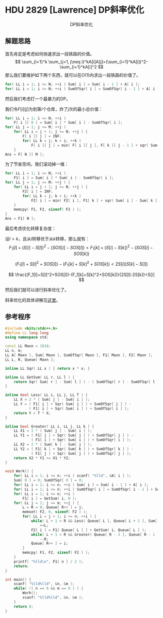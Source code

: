 # HDU 2829 [Lawrence] DP斜率优化

<center>DP斜率优化</center>

## 解题思路

首先肯定是考虑如何快速求出一段铁路的价值。
$$
\sum_{i=1}^k \sum_{j=1, j\neq i}^kA[i]A[j]=(\sum_{i=1}^kA[i])^2-\sum_{i=1}^kA[i]^2
$$
那么我们要维护如下两个东西，就可以在$O(1)$内求出一段铁路的价值了。

```C++
for( LL i = 1; i <= N; ++i ) Sum[ i ] = Sum[ i - 1 ] + A[ i ];
for( LL i = 1; i <= N; ++i ) SumOfSqr[ i ] = SumOfSqr[ i - 1 ] + A[ i ] * A[ i ];
```

然后我们考虑打一个最暴力的DP。

我们令$F[i][j]$为到第$i$个仓库，炸了$j$次的最小总价值：

```C++
for( LL i = 1; i <= N; ++i ) 
    F[ i ][ 0 ] = Sum[ i ] * Sum[ i ] - SumOfSqr[ i ];
for( LL j = 1; j <= M; ++j ) 
    for( LL i = j + 1; j <= N; ++j ) {
        F[ i ][ j ] = INF;
        for( LL k = j; k < i; ++k ) 
            F[ i ][ j ] = min( F[ i ][ j ], F[ k ][ j - 1 ] + sqr( Sum[ i ] - Sum[ k ] ) - ( SumOfSqr[ i ] - SumOfSqr[ k ] ) );
    }
Ans = F[ N ][ M ];
```

为了节省空间，我们滚动掉一维：

```C++
for( LL i = 1; i <= N; ++i ) 
    F1[ i ] = Sum[ i ] * Sum[ i ] - SumOfSqr[ i ];
for( LL j = 1; j <= M; ++j ) {
    for( LL i = j + 1; j <= N; ++j ) {
        F2[ i ] = INF;
        for( LL k = j; k < i; ++k ) 
            F2[ i ] = min( F2[ i ], F1[ k ] + sqr( Sum[ i ] - Sum[ k ] ) - ( SumOfSqr[ i ] - SumOfSqr[ k ] ) );
    }
    memcpy( F1, F2, sizeof( F2 ) );
}
Ans = F1[ N ];
```

最后考虑优化转移复杂度：

设$l > k$，且从$l$转移优于从$k$转移，那么就有：
$$
F_1[l]+(S[i]-S[l])^2-(SOS[i]-SOS[l])<F_1[k]+(S[i]-S[k])^2-(SOS[i]-SOS[k])
$$

$$
(F_1[l]+S[l]^2+SOS[l])-(F_1[k]+S[k]^2+SOS[k])<2S[i](S[k]-S[l])
$$

$$
\frac{(F_1[l]+S[l]^2+SOS[l])-(F_1[k]+S[k]^2+SOS[k])}{2S[l]-2S[k]}<S[i]
$$

然后我们就可以进行斜率优化了。

斜率优化的具体讲解见[这里](https://www.cnblogs.com/chy-2003/p/9749925.html)。

## 参考程序

```C++
#include <bits/stdc++.h>
#define LL long long
using namespace std;

const LL Maxn = 1010;
LL n, m;
LL A[ Maxn ], Sum[ Maxn ], SumOfSqr[ Maxn ], F1[ Maxn ], F2[ Maxn ];
LL L, R, Queue[ Maxn ];

inline LL Sqr( LL x ) { return x * x; }

inline LL GetSum( LL r, LL l ) {
    return Sqr( Sum[ r ] - Sum[ l ] ) - ( SumOfSqr[ r ] - SumOfSqr[ l ] );
}

inline bool Less( LL i, LL j, LL T ) {
    LL X = 2 * ( Sum[ j ] - Sum[ i ] );
    LL Y = ( F1[ j ] + Sqr( Sum[ j ] ) + SumOfSqr[ j ] ) - 
           ( F1[ i ] + Sqr( Sum[ i ] ) + SumOfSqr[ i ] );
    return Y < T * X;
}

inline bool Greater( LL i, LL j, LL k ) {
    LL X1 = 2 * ( Sum[ j ] - Sum[ i ] );
    LL Y1 = ( F1[ j ] + Sqr( Sum[ j ] ) + SumOfSqr[ j ] ) - 
           	( F1[ i ] + Sqr( Sum[ i ] ) + SumOfSqr[ i ] );
    LL X2 = 2 * ( Sum[ k ] - Sum[ j ] );
    LL Y2 = ( F1[ k ] + Sqr( Sum[ k ] ) + SumOfSqr[ k ] ) - 
           	( F1[ j ] + Sqr( Sum[ j ] ) + SumOfSqr[ j ] );
    return X2 * Y1 >= X1 * Y2;
}

void Work() {
    for( LL i = 1; i <= n; ++i ) scanf( "%lld", &A[ i ] );
    Sum[ 0 ] = 0; SumOfSqr[ 0 ] = 0;
    for( LL i = 1; i <= n; ++i ) Sum[ i ] = Sum[ i - 1 ] + A[ i ];
    for( LL i = 1; i <= n; ++i ) SumOfSqr[ i ] = SumOfSqr[ i - 1 ] + Sqr( A[ i ] );
    for( LL i = 1; i <= n; ++i ) 
        F1[ i ] = GetSum( i, 0 );
    for( LL j = 1; j <= m; ++j ) {
        L = R = 0; Queue[ R++ ] = j;
        memset( F2, 0, sizeof( F2 ) );
        for( LL i = j + 1; i <= n; ++i ) {
            while( L + 1 < R && Less( Queue[ L ], Queue[ L + 1 ], Sum[ i ] ) )
                ++L;
            F2[ i ] = F1[ Queue[ L ] ] + GetSum( i, Queue[ L ] );
            while( L + 1 < R && Greater( Queue[ R - 2 ], Queue[ R - 1 ], i ) )
                --R;
            Queue[ R++ ] = i;
        }
        memcpy( F1, F2, sizeof( F2 ) );
    }
    printf( "%lld\n", F1[ n ] / 2 );
    return;
}

int main() {
    scanf( "%lld%lld", &n, &m );
    while( !( n == 0 && m == 0 ) ) {
        Work();
        scanf( "%lld%lld", &n, &m );
    }
    return 0;
}
```

